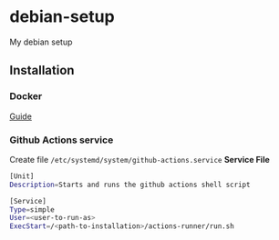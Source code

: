 # debian-setup
My debian setup

## Installation

### Docker
[Guide](https://www.digitalocean.com/community/tutorials/how-to-install-and-use-docker-on-debian-9)

### Github Actions service

Create file `/etc/systemd/system/github-actions.service`
**Service File**
```bash
[Unit]
Description=Starts and runs the github actions shell script

[Service]
Type=simple
User=<user-to-run-as> 
ExecStart=/<path-to-installation>/actions-runner/run.sh 
```
